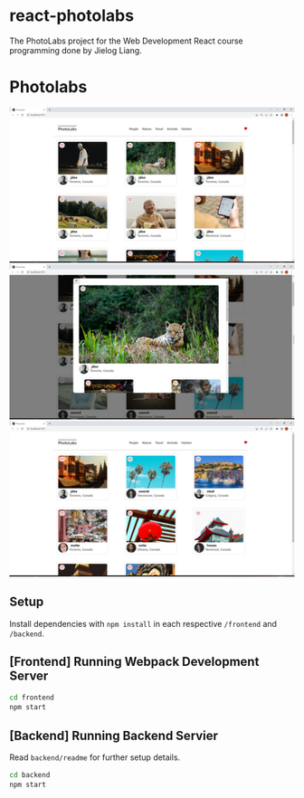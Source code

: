 # react-photolabs
The PhotoLabs project for the Web Development React course programming done by Jielog Liang.

# Photolabs

![home page](https://github.com/adavidliang/photolabs-starter/blob/main/docs/home%20page.png)
![image view](https://github.com/adavidliang/photolabs-starter/blob/main/docs/image%20view.png)
![other categorize](https://github.com/adavidliang/photolabs-starter/blob/main/docs/other%20categorize.png)

## Setup

Install dependencies with `npm install` in each respective `/frontend` and `/backend`.

## [Frontend] Running Webpack Development Server

```sh
cd frontend
npm start
```

## [Backend] Running Backend Servier

Read `backend/readme` for further setup details.

```sh
cd backend
npm start
```